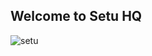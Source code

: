 ## Welcome to Setu HQ

![setu](https://setu-design.s3.amazonaws.com/public-assets/wallpapers/2021/setu-16.jpg)
